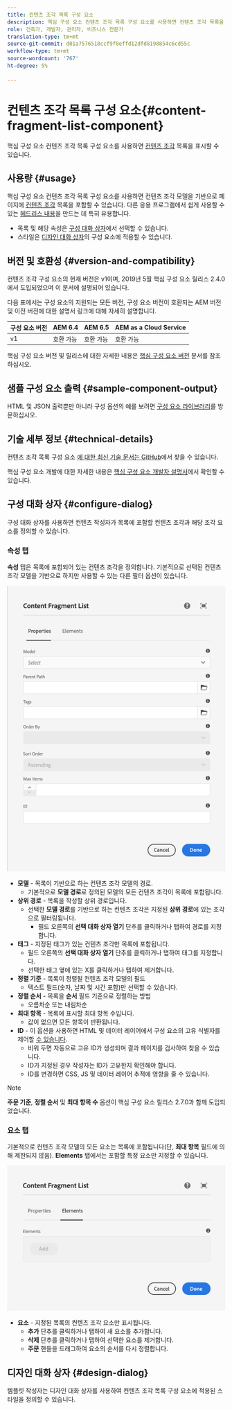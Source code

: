 ```yaml
---
title: 컨텐츠 조각 목록 구성 요소
description: 핵심 구성 요소 컨텐츠 조각 목록 구성 요소를 사용하면 컨텐츠 조각 목록을 표시할 수 있습니다.
role: 건축가, 개발자, 관리자, 비즈니스 전문가
translation-type: tm+mt
source-git-commit: d01a7576518ccf9f0effd12dfd8198854c6cd55c
workflow-type: tm+mt
source-wordcount: '767'
ht-degree: 5%

---
```



# 컨텐츠 조각 목록 구성 요소{#content-fragment-list-component}

핵심 구성 요소 컨텐츠 조각 목록 구성 요소를 사용하면 [컨텐츠 조각](https://docs.adobe.com/content/help/ko-KR/experience-manager-cloud-service/assets/content-fragments/content-fragments.html) 목록을 표시할 수 있습니다.

## 사용량 {#usage}

핵심 구성 요소 컨텐츠 조각 목록 구성 요소를 사용하면 컨텐츠 조각 모델을 기반으로 페이지에 [컨텐츠 조각](https://docs.adobe.com/content/help/en/experience-manager-cloud-service/assets/content-fragments/content-fragments.html) 목록을 포함할 수 있습니다. 다른 응용 프로그램에서 쉽게 사용할 수 있는 [헤드리스 내용](https://helpx.adobe.com/kr/experience-manager/6-5/sites/developing/user-guide.html?topic=/experience-manager/6-5/sites/developing/morehelp/headless.ug.js)을 만드는 데 특히 유용합니다.

* 목록 및 해당 속성은 [구성 대화 상자](#configure-dialog)에서 선택할 수 있습니다.
* 스타일은 [디자인 대화 상자](#design-dialog)의 구성 요소에 적용할 수 있습니다.

## 버전 및 호환성 {#version-and-compatibility}

컨텐츠 조각 구성 요소의 현재 버전은 v1이며, 2019년 5월 핵심 구성 요소 릴리스 2.4.0에서 도입되었으며 이 문서에 설명되어 있습니다.

다음 표에서는 구성 요소의 지원되는 모든 버전, 구성 요소 버전이 호환되는 AEM 버전 및 이전 버전에 대한 설명서 링크에 대해 자세히 설명합니다.

| 구성 요소 버전 | AEM 6.4 | AEM 6.5 | AEM as a Cloud Service |
|--- |--- |---|---|
| v1 | 호환 가능 | 호환 가능 | 호환 가능 |

핵심 구성 요소 버전 및 릴리스에 대한 자세한 내용은 [핵심 구성 요소 버전](/help/versions.md) 문서를 참조하십시오.

## 샘플 구성 요소 출력 {#sample-component-output}

HTML 및 JSON 출력뿐만 아니라 구성 옵션의 예를 보려면 [구성 요소 라이브러리](https://adobe.com/go/aem_cmp_library_cflist)를 방문하십시오.

## 기술 세부 정보 {#technical-details}

컨텐츠 조각 목록 구성 요소 [에 대한 최신 기술 문서는 GitHub](https://adobe.com/go/aem_cmp_tech_cflist_v1)에서 찾을 수 있습니다.

핵심 구성 요소 개발에 대한 자세한 내용은 [핵심 구성 요소 개발자 설명서](/help/developing/overview.md)에서 확인할 수 있습니다.

## 구성 대화 상자 {#configure-dialog}

구성 대화 상자를 사용하면 컨텐츠 작성자가 목록에 포함할 컨텐츠 조각과 해당 조각 요소를 정의할 수 있습니다.

### 속성 탭

**속성** 탭은 목록에 포함되어 있는 컨텐츠 조각을 정의합니다. 기본적으로 선택된 컨텐츠 조각 모델을 기반으로 하지만 사용할 수 있는 다른 필터 옵션이 있습니다.

![컨텐츠 조각 목록 구성 요소의 편집 대화 상자의 속성 탭](/help/assets/content-fragment-list-properties.png)

* **모델**  - 목록이 기반으로 하는 컨텐츠 조각 모델의 경로.
   * 기본적으로 **모델 경로**&#x200B;로 정의된 모델의 모든 컨텐츠 조각이 목록에 포함됩니다.
* **상위 경로**  - 목록을 작성할 상위 경로입니다.
   * 선택한 **모델 경로**&#x200B;를 기반으로 하는 컨텐츠 조각은 지정된 **상위 경로**&#x200B;에 있는 조각으로 필터링됩니다.
      * 필드 오른쪽의 **선택 대화 상자 열기** 단추를 클릭하거나 탭하여 경로를 지정합니다.
* **태그**  - 지정된 태그가 있는 컨텐츠 조각만 목록에 포함됩니다.
   * 필드 오른쪽의 **선택 대화 상자 열기** 단추를 클릭하거나 탭하여 태그를 지정합니다.
   * 선택한 태그 옆에 있는 X를 클릭하거나 탭하여 제거합니다.
* **정렬 기준**  - 목록이 정렬될 컨텐츠 조각 모델의 필드
   * 텍스트 필드(숫자, 날짜 및 시간 포함)만 선택할 수 있습니다.
* **정렬 순서**  - 목록을  **순서** 필드 기준으로 정렬하는 방법
   * 오름차순 또는 내림차순
* **최대 항목**  - 목록에 표시할 최대 항목 수입니다.
   * 값이 없으면 모든 항목이 반환됩니다.
* **ID**  - 이 옵션을 사용하면 HTML 및 데이터 레이어에서 구성 요소의 고유 식별자를 제어할  [수 있습니다](/help/developing/data-layer/overview.md).
   * 비워 두면 자동으로 고유 ID가 생성되며 결과 페이지를 검사하여 찾을 수 있습니다.
   * ID가 지정된 경우 작성자는 ID가 고유한지 확인해야 합니다.
   * ID를 변경하면 CSS, JS 및 데이터 레이어 추적에 영향을 줄 수 있습니다.

>[!NOTE]
>**주문 기준**, **정렬 순서** 및 **최대 항목 수** 옵션이 핵심 구성 요소 릴리스 2.7.0과 함께 도입되었습니다.

### 요소 탭

기본적으로 컨텐츠 조각 모델의 모든 요소는 목록에 포함됩니다(단, **최대 항목** 필드에 의해 제한되지 않음). **Elements** 탭에서는 포함할 특정 요소만 지정할 수 있습니다.

![컨텐츠 조각 목록 구성 요소의 편집 대화 상자의 요소 탭](/help/assets/content-fragment-list-elements.png)

* **요소**  - 지정된 목록의 컨텐츠 조각 요소만 표시됩니다.
   * **추가** 단추를 클릭하거나 탭하여 새 요소를 추가합니다.
   * **삭제** 단추를 클릭하거나 탭하여 선택한 요소를 제거합니다.
   * **주문** 핸들을 드래그하여 요소의 순서를 다시 정렬합니다.

## 디자인 대화 상자 {#design-dialog}

템플릿 작성자는 디자인 대화 상자를 사용하여 컨텐츠 조각 목록 구성 요소에 적용된 스타일을 정의할 수 있습니다.
